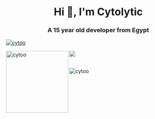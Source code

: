 <h1 align="center">Hi 👋, I'm Cytolytic</h1>
<h3 align="center">A 15 year old developer from Egypt</h3>

<p align="left"> <a href="https://github.com/ryo-ma/github-profile-trophy"><img src="https://github-profile-trophy.vercel.app/?username=cytoo&theme=midnight-purple&margin-w=15&margin-h=15&column=7" alt="cytoo" /></a> </p>

<div>
<img height="170" align="left" src="https://github-readme-stats.vercel.app/api?username=cytoo&count_private=true&include_all_commits=true&theme=midnight-purple" alt="cytoo" />
<img src="https://github-readme-stats.vercel.app/api/top-langs/?username=cytoo&layout=compact&theme=midnight-purple&langs_count=15" />
</div>

<br/>

<p align="left"> <img src="https://komarev.com/ghpvc/?username=cytoo&label=Profile%20views&color=0e75b6&style=flat" alt="cytoo" /> </p>
</p>
